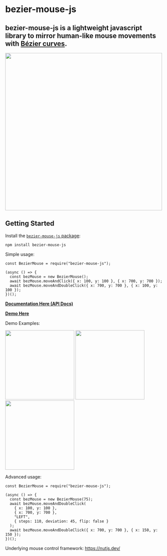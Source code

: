 # bezier-mouse-js
bezier-mouse-js is a lightweight javascript library to mirror human-like mouse movements with [Bézier curves](https://en.wikipedia.org/wiki/B%C3%A9zier_curve).
--
<img src="https://github.com/ChrisdeWolf/bezier-mouse-js/assets/30628193/d846f51b-a004-4e5d-8805-db1263565bb2" width="500" />

## Getting Started

Install the [`bezier-mouse-js` package](https://www.npmjs.com/package/bezier-mouse-js):

```
npm install bezier-mouse-js
```

Simple usage:
```
const BezierMouse = require("bezier-mouse-js");

(async () => {
  const bezMouse = new BezierMouse();
  await bezMouse.moveAndClick({ x: 100, y: 100 }, { x: 700, y: 700 });
  await bezMouse.moveAndDoubleClick({ x: 700, y: 700 }, { x: 100, y: 100 });
})();
```

**[Documentation Here (API Docs)](https://chrisdewolf.github.io/bezier-mouse-js/module-BezierMouse.html)**

**[Demo Here](https://chrisdewolf.github.io/bezier-mouse-js-docs/)**

Demo Examples:
<p float="left">
  <img src="https://github.com/ChrisdeWolf/bezier-mouse-js/assets/30628193/a5288b6f-260f-47d7-b836-cb618826f0ac" width="220" />
  <img src="https://github.com/ChrisdeWolf/bezier-mouse-js/assets/30628193/d33416a5-644e-4da8-89d6-9baa3354a0a7" width="220" />
  <img src="https://github.com/ChrisdeWolf/bezier-mouse-js/assets/30628193/c6d7b4fb-d450-42eb-b3f0-b932de8069f5" width="220" />
</p>


Advanced usage:
```
const BezierMouse = require("bezier-mouse-js");

(async () => {
  const bezMouse = new BezierMouse(75);
  await bezMouse.moveAndDoubleClick(
    { x: 100, y: 100 },
    { x: 700, y: 700 },
    "LEFT",
    { steps: 110, deviation: 45, flip: false }
  );
  await bezMouse.moveAndDoubleClick({ x: 700, y: 700 }, { x: 150, y: 150 });
})();
```

Underlying mouse control framework:
https://nutjs.dev/
